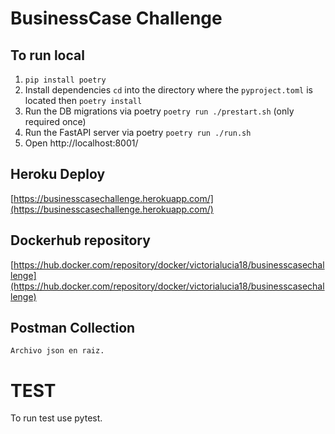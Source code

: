# BusinessCase Challenge

## To run local
1. `pip install poetry`
2. Install dependencies `cd` into the directory where the `pyproject.toml` is located then `poetry install`
3. Run the DB migrations via poetry `poetry run ./prestart.sh` (only required once)
4. Run the FastAPI server via poetry `poetry run ./run.sh`
5. Open http://localhost:8001/

## Heroku Deploy 
   [https://businesscasechallenge.herokuapp.com/](https://businesscasechallenge.herokuapp.com/)

## Dockerhub repository
   [https://hub.docker.com/repository/docker/victorialucia18/businesscasechallenge](https://hub.docker.com/repository/docker/victorialucia18/businesscasechallenge)

## Postman Collection
    Archivo json en raiz.

# TEST
To run test use pytest.
